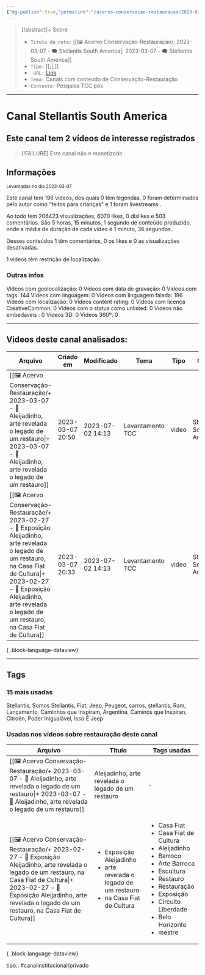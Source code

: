 ```yaml
---
{"dg-publish":true,"permalink":"/acervo-conservacao-restauracao/2023-03-07-stellantis-south-america/","tags":["🖼️/🗨️"]}
---
```


>[!abstract]+ Sobre
>- `Titulo da nota:`  [[🖼️ Acervo Conservação-Restauração/; 2023-03-07 - 🗨️ Stellantis South America\|; 2023-03-07 - 🗨️ Stellantis South America]]
>- `Tipo:`  [[;\|;]]
>- ` URL:`    [Link](http://www.youtube.com/@StellantisLatam)
>- `Tema:` Canais com conteudo de Conservação-Restauração
>- ` Contexto: ` Pesquisa TCC pós
***

# Canal Stellantis South America
## Este canal tem 2 vídeos de interesse registrados
>[!FAILURE] Este canal não é monetizado
## Informações
<small> Levantadas no dia 2023-03-07 </small>


Este canal tem 196 videos, dos quais 0 têm legendas, 0 foram determinados pelo autor como "feitos para crianças" e 1 foram livestreams .

Ao todo tem 206423 visualizações, 6070 likes, 0 dislikes e 503 comentários.
São 5 horas, 15 minutos, 1 segundo de conteúdo produzido, onde a média de duração de cada video é 1 minuto, 36 segundos.

Desses conteúdos 1 têm comentários, 0 os likes e 0 as visualizações desativadas.

1 videos têm restrição de localização.

### Outras infos

Vídeos com geolocalização: 0
Vídeos com data de gravação: 0
Vídeos com tags: 144
Vídeos com linguagem: 0
Vídeos com linguagem falada: 196
Vídeos com localização: 0
Vídeos content rating: 0
Vídeos com licença CreativeCommon: 0
Vídeos com o status como unlisted: 0
Vídeos não embedaveis : 0
Vídeos 3D: 0
Videos 360º: 0

***
## Videos deste canal analisados:
| Arquivo                                                                                                                                                                                                                                                            | Criado em        | Modificado       | Tema             | Tipo  | Canal                    |
| ------------------------------------------------------------------------------------------------------------------------------------------------------------------------------------------------------------------------------------------------------------------ | ---------------- | ---------------- | ---------------- | ----- | ------------------------ |
| [[🖼️ Acervo Conservação-Restauração/+ 2023-03-07   -  🎥️ Aleijadinho, arte revelada o legado de um restauro\|+ 2023-03-07   -  🎥️ Aleijadinho, arte revelada o legado de um restauro]]                                                                       | 2023-03-07 20:50 | 2023-07-02 14:13 | Levantamento TCC | video | Stellantis South America |
| [[🖼️ Acervo Conservação-Restauração/+ 2023-02-27   -  🎥️ Exposição Aleijadinho, arte revelada o legado de um restauro, na Casa Fiat de Cultura\|+ 2023-02-27   -  🎥️ Exposição Aleijadinho, arte revelada o legado de um restauro, na Casa Fiat de Cultura]] | 2023-03-07 20:33 | 2023-07-02 14:13 | Levantamento TCC | video | Stellantis South America |

{ .block-language-dataview}
***

## Tags
### 15 mais usadas

Stellantis, Somos Stellantis, Fiat, Jeep, Peugeot, carros, stellantis, Ram, Lançamento, Caminhos que Inspiram, Argentina, Caminos que Inspiran, Citroën, Poder Inigualável, Isso É Jeep

### Usadas nos vídeos sobre restauração deste canal
| Arquivo                                                                                                                                                                                                                                                            | Titulo                                                                                                                | Tags usadas                                                                                                                                                                                                                                                 |
| ------------------------------------------------------------------------------------------------------------------------------------------------------------------------------------------------------------------------------------------------------------------ | --------------------------------------------------------------------------------------------------------------------- | ----------------------------------------------------------------------------------------------------------------------------------------------------------------------------------------------------------------------------------------------------------- |
| [[🖼️ Acervo Conservação-Restauração/+ 2023-03-07   -  🎥️ Aleijadinho, arte revelada o legado de um restauro\|+ 2023-03-07   -  🎥️ Aleijadinho, arte revelada o legado de um restauro]]                                                                       | Aleijadinho, arte revelada o legado de um restauro                                                                    | \-                                                                                                                                                                                                                                                          |
| [[🖼️ Acervo Conservação-Restauração/+ 2023-02-27   -  🎥️ Exposição Aleijadinho, arte revelada o legado de um restauro, na Casa Fiat de Cultura\|+ 2023-02-27   -  🎥️ Exposição Aleijadinho, arte revelada o legado de um restauro, na Casa Fiat de Cultura]] | <ul><li>Exposição Aleijadinho</li><li>arte revelada o legado de um restauro</li><li>na Casa Fiat de Cultura</li></ul> | <ul><li>Casa Fiat</li><li>Casa Fiat de Cultura</li><li>Aleijadinho</li><li>Barroco</li><li>Arte Barroca</li><li>Escultura</li><li>Restauro</li><li>Restauração</li><li>Exposição</li><li>Circuito Liberdade</li><li>Belo Horizonte</li><li>mestre</li></ul> |

{ .block-language-dataview}
 
tipo:: #canalinstitucional/privado